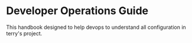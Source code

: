 # Developer Operations Guide

This handbook designed to help devops to understand all configuration in terry's project.
